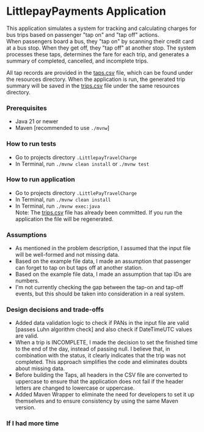 # LittlepayPayments Application

This application simulates a system for tracking and calculating charges for bus trips based on 
passenger "tap on" and "tap off" actions.\
When passengers board a bus, they "tap on" by scanning their credit card at a bus stop. 
When they get off, they "tap off" at another stop. The system processes these taps, determines the fare for each trip, 
and generates a summary of completed, cancelled, and incomplete trips.

All tap records are provided in the [taps.csv](src/main/resources/taps.csv) file, which can be found under 
the resources directory. When the application is run, the generated trip summary will be saved 
in the [trips.csv](src/main/resources/trips.csv) file under the same resources directory.

### Prerequisites
- Java 21 or newer
- Maven [recommended to use `./mvnw`]

### How to run tests
- Go to projects directory `.LittlepayTravelCharge`
- In Terminal, run `./mvnw clean install` or `./mvnw test`

### How to run application
- Go to projects directory `.LittlePayTravelCharge`
- In Terminal, run `./mvnw clean install`
- In Terminal, run `./mvnw exec:java`\
Note: The [trips.csv](src/main/resources/trips.csv) file has already been committed. If you run the application 
the file will be regenerated.

### Assumptions
- As mentioned in the problem description, I assumed that the input file will be well-formed and not missing data.
- Based on the example file data, I made an assumption that passenger can forget to tap on but taps off at another station.
- Based on the example file data, I made an assumption that tap IDs are numbers.
- I'm not currently checking the gap between the tap-on and tap-off events, but this should be taken into consideration 
    in a real system.

### Design decisions and trade-offs
- Added data validation logic to check if PANs in the input file are valid [passes Luhn algorithm check]
    and also check if DateTimeUTC values are valid.
- When a trip is INCOMPLETE, I made the decision to set the finished time to the end of the day, 
    instead of passing null. I believe that, in combination with the status, it clearly indicates that the trip 
    was not completed. This approach simplifies the code and eliminates doubts about missing data.
- Before building the Taps, all headers in the CSV file are converted to uppercase to ensure that the application
    does not fail if the header letters are changed to lowercase or uppercase.
- Added Maven Wrapper to eliminate the need for developers to set it up themselves and to ensure consistency by using the same Maven version.

### If I had more time
